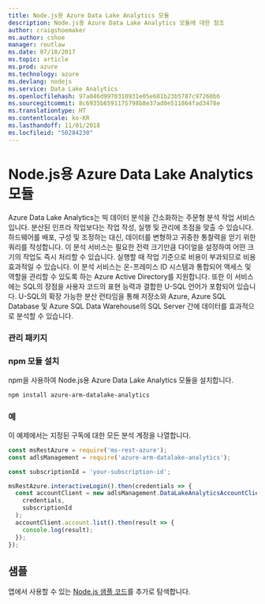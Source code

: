 ```yaml
---
title: Node.js용 Azure Data Lake Analytics 모듈
description: Node.js용 Azure Data Lake Analytics 모듈에 대한 참조
author: craigshoemaker
ms.author: cshoe
manager: routlaw
ms.date: 07/18/2017
ms.topic: article
ms.prod: azure
ms.technology: azure
ms.devlang: nodejs
ms.service: Data Lake Analytics
ms.openlocfilehash: 97a846d9970310931e05e681b23b5787c97260b6
ms.sourcegitcommit: 8c6935b6591175798b8e37ad0e511864fad3478e
ms.translationtype: HT
ms.contentlocale: ko-KR
ms.lasthandoff: 11/01/2018
ms.locfileid: "50284230"
---
```

# <a name="azure-data-lake-analytics-modules-for-nodejs"></a>Node.js용 Azure Data Lake Analytics 모듈

Azure Data Lake Analytics는 빅 데이터 분석을 간소화하는 주문형 분석 작업 서비스입니다. 분산된 인프라 작업보다는 작업 작성, 실행 및 관리에 초점을 맞출 수 있습니다. 하드웨어를 배포, 구성 및 조정하는 대신, 데이터를 변형하고 귀중한 통찰력을 얻기 위한 쿼리를 작성합니다. 이 분석 서비스는 필요한 전력 크기만큼 다이얼을 설정하여 어떤 크기의 작업도 즉시 처리할 수 있습니다. 실행할 때 작업 기준으로 비용이 부과되므로 비용 효과적일 수 있습니다. 이 분석 서비스는 온-프레미스 ID 시스템과 통합되어 액세스 및 역할을 관리할 수 있도록 하는 Azure Active Directory를 지원합니다. 또한 이 서비스에는 SQL의 장점을 사용자 코드의 표현 능력과 결합한 U-SQL 언어가 포함되어 있습니다. U-SQL의 확장 가능한 분산 런타임을 통해 저장소와 Azure, Azure SQL Database 및 Azure SQL Data Warehouse의 SQL Server 간에 데이터를 효과적으로 분석할 수 있습니다.

### <a name="management-package"></a>관리 패키지

### <a name="install-the-npm-module"></a>npm 모듈 설치

npm을 사용하여 Node.js용 Azure Data Lake Analytics 모듈을 설치합니다.

```bash
npm install azure-arm-datalake-analytics
```

### <a name="example"></a>예

이 예제에서는 지정된 구독에 대한 모든 분석 계정을 나열합니다.

```javascript
const msRestAzure = require('ms-rest-azure');
const adlsManagement = require('azure-arm-datalake-analytics');

const subscriptionId = 'your-subscription-id';

msRestAzure.interactiveLogin().then(credentials => {
  const accountClient = new adlsManagement.DataLakeAnalyticsAccountClient(
    credentials,
    subscriptionId
  );
  accountClient.account.list().then(result => {
    console.log(result);
  });
});
```

## <a name="samples"></a>샘플

앱에서 사용할 수 있는 [Node.js 샘플 코드](https://azure.microsoft.com/resources/samples/?platform=nodejs)를 추가로 탐색합니다.
